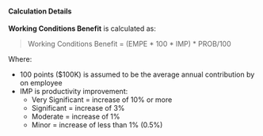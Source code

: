 
#### Calculation Details

**Working Conditions Benefit** is calculated as:

> Working Conditions Benefit = (EMPE * 100 * IMP) * PROB/100

Where:
- 100 points ($100K) is assumed to be the average annual contribution by on employee 
- IMP is productivity improvement:
    - Very Significant = increase of 10% or more
    - Significant = increase of 3%
    - Moderate = increase of 1%
    - Minor = increase of less than 1% (0.5%)
